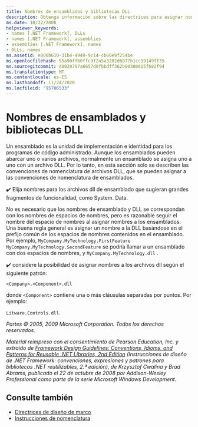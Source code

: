 ```yaml
---
title: Nombres de ensamblados y bibliotecas DLL
description: Obtenga información sobre las directrices para asignar nombres a ensamblados y bibliotecas de vínculos dinámicos (dll). Un ensamblado puede abarcar uno o varios archivos, pero normalmente se asigna uno a uno con un archivo DLL.
ms.date: 10/22/2008
helpviewer_keywords:
- names [.NET Framework], DLLs
- names [.NET Framework], assemblies
- assemblies [.NET Framework], names
- DLLs, names
ms.assetid: e800b610-31b4-4949-9c14-cb60e9f254be
ms.openlocfilehash: 95a90ff66ffc9f2a5a3202d6877b1cc19149ff35
ms.sourcegitcommit: d8020797a6657d0fbbdff362b80300815f682f94
ms.translationtype: MT
ms.contentlocale: es-ES
ms.lasthandoff: 11/24/2020
ms.locfileid: "95706533"
---
```

# <a name="names-of-assemblies-and-dlls"></a>Nombres de ensamblados y bibliotecas DLL

Un ensamblado es la unidad de implementación e identidad para los programas de código administrado. Aunque los ensamblados pueden abarcar uno o varios archivos, normalmente un ensamblado se asigna uno a uno con un archivo DLL. Por lo tanto, en esta sección solo se describen las convenciones de nomenclatura de archivos DLL, que se pueden asignar a las convenciones de nomenclatura de ensamblados.

 ✔️ Elija nombres para los archivos dll de ensamblado que sugieran grandes fragmentos de funcionalidad, como System. Data.

 No es necesario que los nombres de ensamblado y DLL se correspondan con los nombres de espacios de nombres, pero es razonable seguir el nombre del espacio de nombres al asignar nombres a los ensamblados. Una buena regla general es asignar un nombre a la DLL basándose en el prefijo común de los espacios de nombres contenidos en el ensamblado. Por ejemplo, `MyCompany.MyTechnology.FirstFeature` `MyCompany.MyTechnology.SecondFeature` se podría llamar a un ensamblado con dos espacios de nombres, y `MyCompany.MyTechnology.dll` .

 ✔️ considere la posibilidad de asignar nombres a los archivos dll según el siguiente patrón:

 `<Company>.<Component>.dll`

 donde `<Component>` contiene una o más cláusulas separadas por puntos. Por ejemplo:

 `Litware.Controls.dll`.

 *Partes © 2005, 2009 Microsoft Corporation. Todos los derechos reservados.*

 *Material reimpreso con el consentimiento de Pearson Education, Inc. y extraído de [Framework Design Guidelines: Conventions, Idioms, and Patterns for Reusable .NET Libraries, 2nd Edition](https://www.informit.com/store/framework-design-guidelines-conventions-idioms-and-9780321545619) (Instrucciones de diseño de .NET Framework: convenciones, expresiones y patrones para bibliotecas .NET reutilizables, 2.ª edición), de Krzysztof Cwalina y Brad Abrams, publicado el 22 de octubre de 2008 por Addison-Wesley Professional como parte de la serie Microsoft Windows Development.*

## <a name="see-also"></a>Consulte también

- [Directrices de diseño de marco](index.md)
- [Instrucciones de nomenclatura](naming-guidelines.md)
